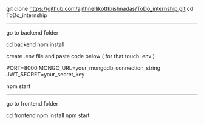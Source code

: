 git clone https://github.com/ajithnellikottkrishnadas/ToDo_internship.git
cd ToDo_internship

-------------------------------------

go to backend folder 

cd backend
npm install

create .env file and paste code below ( for that touch .env )

PORT=8000
MONGO_URL=your_mongodb_connection_string
JWT_SECRET=your_secret_key

npm start

---------------------------------------------------
go to frontend folder 

cd frontend
npm install
npm start



